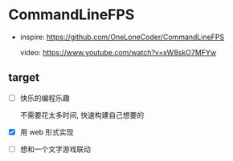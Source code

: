# CommandLineFPS

- inspire: https://github.com/OneLoneCoder/CommandLineFPS

  video: https://www.youtube.com/watch?v=xW8skO7MFYw

## target

- [ ] 快乐的编程乐趣

  不需要花太多时间, 快速构建自己想要的

- [x] 用 web 形式实现

- [ ] 想和一个文字游戏联动
